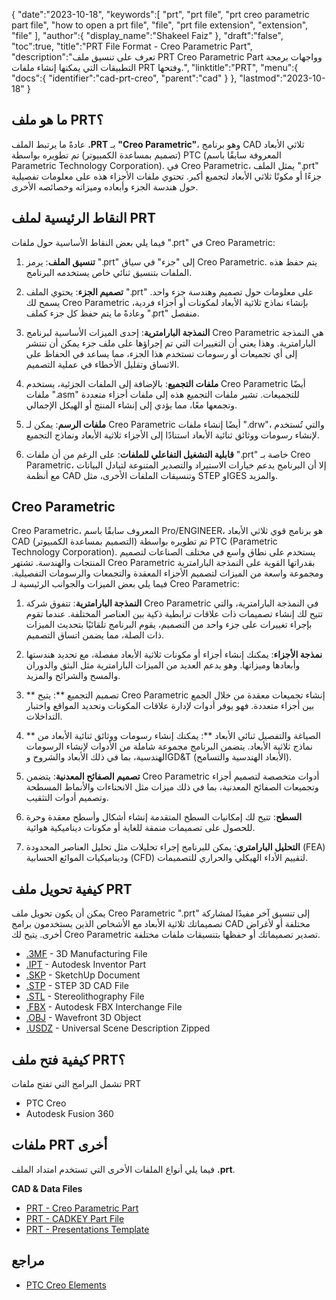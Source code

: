 {
   "date":"2023-10-18",
   "keywords":[
      "prt",
      "prt file",
      "prt creo parametric part file",
      "how to open a prt file",
      "file",
      "prt file extension",
      "extension",
      "file"
   ],
   "author":{
      "display_name":"Shakeel Faiz"
   },
   "draft":"false",
   "toc":true,
   "title":"PRT File Format - Creo Parametric Part",
   "description":"تعرف على تنسيق ملف PRT Creo Parametric Part وواجهات برمجة التطبيقات التي يمكنها إنشاء ملفات PRT وفتحها.",
   "linktitle":"PRT",
   "menu":{
      "docs":{
         "identifier":"cad-prt-creo",
         "parent":"cad"
      }
   },
   "lastmod":"2023-10-18"
}

## ما هو ملف PRT؟

عادةً ما يرتبط الملف **.PRT** بـ **"Creo Parametric"**، وهو برنامج CAD ثلاثي الأبعاد (تصميم بمساعدة الكمبيوتر) تم تطويره بواسطة PTC (المعروفة سابقًا باسم Parametric Technology Corporation). في Creo Parametric، يمثل الملف ".prt" جزءًا أو مكونًا ثلاثي الأبعاد لتجميع أكبر. تحتوي ملفات الأجزاء هذه على معلومات تفصيلية حول هندسة الجزء وأبعاده وميزاته وخصائصه الأخرى.

## النقاط الرئيسية لملف PRT

فيما يلي بعض النقاط الأساسية حول ملفات ".prt" في Creo Parametric:

1. **تنسيق الملف**: يرمز ".prt" إلى "جزء" في سياق Creo Parametric. يتم حفظ هذه الملفات بتنسيق ثنائي خاص يستخدمه البرنامج.
    
2. **تصميم الجزء**: يحتوي الملف ".prt" على معلومات حول تصميم وهندسة جزء واحد. يسمح لك Creo Parametric بإنشاء نماذج ثلاثية الأبعاد لمكونات أو أجزاء فردية، وعادةً ما يتم حفظ كل جزء كملف ".prt" منفصل.
    
3. **النمذجة البارامترية**: إحدى الميزات الأساسية لبرنامج Creo Parametric هي النمذجة البارامترية. وهذا يعني أن التغييرات التي تم إجراؤها على ملف جزء يمكن أن تنتشر إلى أي تجميعات أو رسومات تستخدم هذا الجزء، مما يساعد في الحفاظ على الاتساق وتقليل الأخطاء في عملية التصميم.
    
4. **ملفات التجميع**: بالإضافة إلى الملفات الجزئية، يستخدم Creo Parametric أيضًا ملفات ".asm" للتجميعات. تشير ملفات التجميع هذه إلى ملفات أجزاء متعددة وتجمعها معًا، مما يؤدي إلى إنشاء المنتج أو الهيكل الإجمالي.
    
5. **ملفات الرسم**: يمكن لـ Creo Parametric أيضًا إنشاء ملفات ".drw"، والتي تُستخدم لإنشاء رسومات ووثائق ثنائية الأبعاد استنادًا إلى الأجزاء ثلاثية الأبعاد ونماذج التجميع.
    
6. **قابلية التشغيل التفاعلي للملفات**: على الرغم من أن ملفات ".prt" خاصة بـ Creo Parametric، إلا أن البرنامج يدعم خيارات الاستيراد والتصدير المتنوعة لتبادل البيانات مع أنظمة CAD وتنسيقات الملفات الأخرى، مثل STEP وIGES والمزيد.
    
## Creo Parametric

Creo Parametric، المعروف سابقًا باسم Pro/ENGINEER، هو برنامج قوي ثلاثي الأبعاد CAD (التصميم بمساعدة الكمبيوتر) تم تطويره بواسطة PTC (Parametric Technology Corporation). يستخدم على نطاق واسع في مختلف الصناعات لتصميم المنتجات والهندسة. تشتهر Creo Parametric بقدراتها القوية على النمذجة البارامترية ومجموعة واسعة من الميزات لتصميم الأجزاء المعقدة والتجمعات والرسومات التفصيلية. فيما يلي بعض الميزات والجوانب الرئيسية لـ Creo Parametric:

1. **النمذجة البارامترية**: تتفوق شركة Creo Parametric في النمذجة البارامترية، والتي تتيح لك إنشاء تصميمات ذات علاقات ترابطية ذكية بين العناصر المختلفة. عندما تقوم بإجراء تغييرات على جزء واحد من التصميم، يقوم البرنامج تلقائيًا بتحديث الميزات ذات الصلة، مما يضمن اتساق التصميم.
    
2. **نمذجة الأجزاء**: يمكنك إنشاء أجزاء أو مكونات ثلاثية الأبعاد مفصلة، مع تحديد هندستها وأبعادها وميزاتها. وهو يدعم العديد من الميزات البارامترية مثل البثق والدوران والمسح والشرائح والمزيد.
    
3. ** تصميم التجميع **: يتيح Creo Parametric إنشاء تجميعات معقدة من خلال الجمع بين أجزاء متعددة. فهو يوفر أدوات لإدارة علاقات المكونات وتحديد المواقع واختبار التداخلات.
    
4. ** الصياغة والتفصيل ثنائي الأبعاد **: يمكنك إنشاء رسومات ووثائق ثنائية الأبعاد من نماذج ثلاثية الأبعاد. يتضمن البرنامج مجموعة شاملة من الأدوات لإنشاء الرسومات الهندسية، بما في ذلك الأبعاد والشروح وGD&T (الأبعاد الهندسية والتسامح).
    
5. **تصميم الصفائح المعدنية**: يتضمن Creo Parametric أدوات متخصصة لتصميم أجزاء وتجميعات الصفائح المعدنية، بما في ذلك ميزات مثل الانحناءات والأنماط المسطحة وتصميم أدوات التثقيب.
    
6. **السطح**: تتيح لك إمكانيات السطح المتقدمة إنشاء أشكال وأسطح معقدة وحرة للحصول على تصميمات منمقة للغاية أو مكونات ديناميكية هوائية.
    
7. **التحليل البارامتري**: يمكن للبرنامج إجراء تحليلات مثل تحليل العناصر المحدودة (FEA) وديناميكيات الموائع الحسابية (CFD) لتقييم الأداء الهيكلي والحراري للتصميمات.

## كيفية تحويل ملف PRT

يمكن أن يكون تحويل ملف Creo Parametric ".prt" إلى تنسيق آخر مفيدًا لمشاركة تصميماتك ثلاثية الأبعاد مع الأشخاص الذين يستخدمون برامج CAD مختلفة أو لأغراض أخرى. يتيح لك Creo Parametric تصدير تصميماتك أو حفظها بتنسيقات ملفات مختلفة.

- [.3MF](/3d/3mf/) - 3D Manufacturing File
- [.IPT](/3d/ipt/) - Autodesk Inventor Part
- [.SKP](/image/skp/) - SketchUp Document
- [.STP](/3d/stp/) - STEP 3D CAD File
- [.STL](/cad/stl/) - Stereolithography File
- [.FBX](/3d/fbx/) - Autodesk FBX Interchange File
- [.OBJ](/3d/obj/) - Wavefront 3D Object
- [.USDZ](/3d/usdz/) - Universal Scene Description Zipped

## كيفية فتح ملف PRT؟

تشمل البرامج التي تفتح ملفات PRT

- PTC Creo
- Autodesk Fusion 360 

## ملفات PRT أخرى

فيما يلي أنواع الملفات الأخرى التي تستخدم امتداد الملف **.prt**.

**CAD & Data Files**
- [PRT - Creo Parametric Part](/cad/prt-creo/)
- [PRT - CADKEY Part File](/cad/prt-cadkey/)
- [PRT - Presentations Template](/misc/prt-template/)

## مراجع
* [PTC Creo Elements](https://en.wikipedia.org/wiki/PTC_Creo_Elements/Pro)
